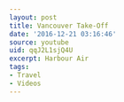 ```yaml
---
layout: post
title: Vancouver Take-Off
date: '2016-12-21 03:16:46'
source: youtube
uid: qqJ2L1sjQ4U
excerpt: Harbour Air
tags:
- Travel
- Videos
---
```

